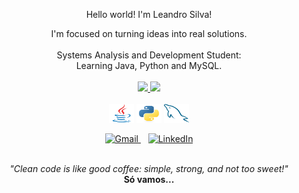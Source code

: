 <p align="center">
  Hello world! I'm Leandro Silva!
</p>

<div align="center">
  I'm focused on turning ideas into real solutions.<br><br>
  Systems Analysis and Development Student:<br>
  Learning Java, Python and MySQL.
</div>

<br>

<div align="center">
  <a href="https://github.com/ciceroleandro">
  <img height="150em" src="https://github-readme-stats.vercel.app/api?username=ciceroleandro&show_icons=true&theme=dark&include_all_commits=true&count_private=true"/>
  <img height="150em" src="https://github-readme-stats.vercel.app/api/top-langs/?username=ciceroleandro&layout=compact&langs_count=7&theme=dark"/>
  </a>
</div>

<br>

<div align="center">
  <img align="center" alt="Java" height="30" width="40" src="https://raw.githubusercontent.com/devicons/devicon/master/icons/java/java-original.svg"/>
  <img align="center" alt="Python" height="30" width="40" src="https://raw.githubusercontent.com/devicons/devicon/master/icons/python/python-original.svg"/>
  <img align="center" alt="MySQL" height="30" width="40" src="https://raw.githubusercontent.com/devicons/devicon/master/icons/mysql/mysql-original.svg"/>
</div>

<br>

<div align="center">
  <a href="mailto:ciceroleandro@gmail.com">
    <img src="https://ssl.gstatic.com/ui/v1/icons/mail/rfr/gmail.ico" alt="Gmail" width="30" />
  </a>
  &nbsp;&nbsp;
  <a href="https://www.linkedin.com/in/leandrosilva1808/">
    <img src="https://cdn.jsdelivr.net/gh/devicons/devicon/icons/linkedin/linkedin-original.svg" alt="LinkedIn" width="30" />
  </a>
</div>

<br>

<p align="center">
  <em>"Clean code is like good coffee: simple, strong, and not too sweet!"</em><br>
  <strong>Só vamos...</strong>
</p>


